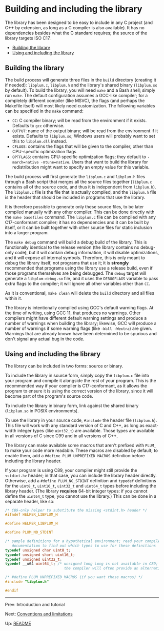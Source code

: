 # Building and including the library

The library has been designed to be easy to include in any C project (and C++ by extension, as long as a C compiler is
also available).
It has no dependencies besides what the C standard requires; the source of the library targets ISO C17.

- [Building the library](#building-the-library)
- [Using and including the library](#using-and-including-the-library)

## Building the library

The build process will generate three files in the `build` directory (creating it if needed): `libplum.c`, `libplum.h`
and the library's shared binary (`libplum.so` by default).
To build the library, you will need `make` and a Bash shell; simply run `make`.
The default configuration assumes a GCC-like compiler; for a completely different compiler (like MSVC), the flags (and
perhaps the Makefile itself) will most likely need customization.
The following variables can be specified in the `make` command:

- `CC`: C compiler binary; will be read from the environment if it exists.
  Defaults to `gcc` otherwise.
- `OUTPUT`: name of the output binary; will be read from the environment if it exists.
  Defaults to `libplum.so`; Windows users will probably want to set this to `libplum.dll` instead.
- `CFLAGS`: contains the flags that will be given to the compiler, other than CPU-specific optimization flags.
- `OPTFLAGS`: contains CPU-specific optimization flags; they default to `-march=native -mtune=native`.
  Users that want to build the library for redistribution might want to specify an empty value for this variable.

The build process will first generate the `libplum.c` and `libplum.h` files through a Bash script that merges all the
source files together (`libplum.c` contains all of the source code, and thus it is independent from `libplum.h`).
The `libplum.c` file is the file that is actually compiled, and the `libplum.h` file is the header that should be
included in programs that use the library.

It is therefore possible to generate only these source files, to be later compiled manually with any other compiler.
This can be done directly with the `make basefiles` command.
The `libplum.c` file can be compiled with any C17-conformant compiler; it has no dependencies and it can be built by
itself, or it can be built together with other source files for static inclusion into a larger program.

The `make debug` command will build a debug build of the library.
This is functionally identical to the release version (the library contains no debug-only code), but it will contain
debug information, it will disable optimizations, and it will expose all internal symbols.
Therefore, this is only meant to debug the library itself, not programs that use it; it is **strongly** recommended
that programs using the library use a release build, even if those programs themselves are being debugged.
The `debug` target will generate a `libplum-debug.so` file, and it uses the `DEBUGFLAGS` variable to pass extra flags
to the compiler; it will ignore all other variables other than `CC`.

As it is conventional, `make clean` will delete the `build` directory and all files within it.

The library is intentionally compiled using GCC's default warning flags.
At the time of writing, using GCC 11, that produces no warnings.
Other compilers might have different default warning settings and produce a number of warnings when building the
library; likewise, GCC will produce a number of warnings if some warning flags (like `-Wall -Wextra`) are given.
Warnings that are already known have been determined to be spurious and don't signal any actual bug in the code.

## Using and including the library

The library can be included in two forms: source or binary.

To include the library in source form, simply copy the `libplum.c` file into your program and compile it alongside the
rest of your program.
This is the recommended way if your compiler is C17-conformant, as it allows the program to ensure it is using the
correct version of the library, since it will become part of the program's source code.

To include the library in binary form, link against the shared binary (`libplum.so` in POSIX environments).

To use the library in your source code, `#include` the header file (`libplum.h`).
This file will work with any standard version of C and C++, as long as exact-width integer types (like `uint32_t`) are
available.
Those types are available in all versions of C since C99 and in all versions of C++.

The library can make available some macros that aren't prefixed with `PLUM_` to make your code more readable.
These macros are disabled by default; to enable them, add a `#define PLUM_UNPREFIXED_MACROS` definition before
including the library header.

If your program is using C89, your compiler might still provide the `<stdint.h>` header; in that case, you can include
the library header directly.
Otherwise, add a `#define PLUM_NO_STDINT` definition and `typedef` definitions for the `uint8_t`, `uint16_t`,
`uint32_t` and `uint64_t` types before including the library header.
(The library **requires** 64-bit integer types: if you cannot define the `uint64_t` type, you cannot use the library.)
This can be done in a separate header, like so:

```c
/* C89-only helper to substitute the missing <stdint.h> header */
#ifndef HELPER_LIBPLUM_H

#define HELPER_LIBPLUM_H

#define PLUM_NO_STDINT

/* sample definitions for a hypothetical environment; read your compiler's
   documentation to find out which types to use for these definitions      */
typedef unsigned char uint8_t;
typedef unsigned short uint16_t;
typedef unsigned uint32_t;
typedef __u64 uint64_t; /* unsigned long long is not available in C89;
                           the compiler will often provide an alternative */

/* #define PLUM_UNPREFIXED_MACROS (if you want those macros) */
#include "libplum.h"

#endif
```

* * *

Prev: Introduction and tutorial

Next: [Conventions and limitations](conventions.md)

Up: [README](README.md)
